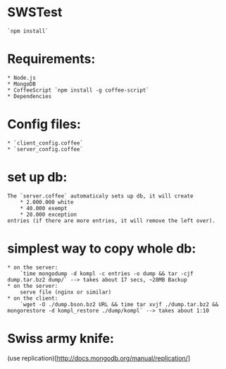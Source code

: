 # SWSTest

    `npm install`

# Requirements:
    * Node.js
    * MongoDB
    * CoffeeScript `npm install -g coffee-script`
    * Dependencies

# Config files:
    * `client_config.coffee`
    * `server_config.coffee`

# set up db:
    The `server.coffee` automaticaly sets up db, it will create
        * 2.000.000 white
        * 40.000 exempt
        * 20.000 exception
    entries (if there are more entries, it will remove the left over).


# simplest way to copy whole db:
    * on the server:
        `time mongodump -d kompl -c entries -o dump && tar -cjf dump.tar.bz2 dump/` --> takes about 17 secs, ~28MB Backup
    * on the server:
        serve file (nginx or similar)
    * on the client:
        `wget -O ./dump.bson.bz2 URL && time tar xvjf ./dump.tar.bz2 && mongorestore -d kompl_restore ./dump/kompl` --> takes about 1:10

# Swiss army knife:
(use replication)[http://docs.mongodb.org/manual/replication/]
